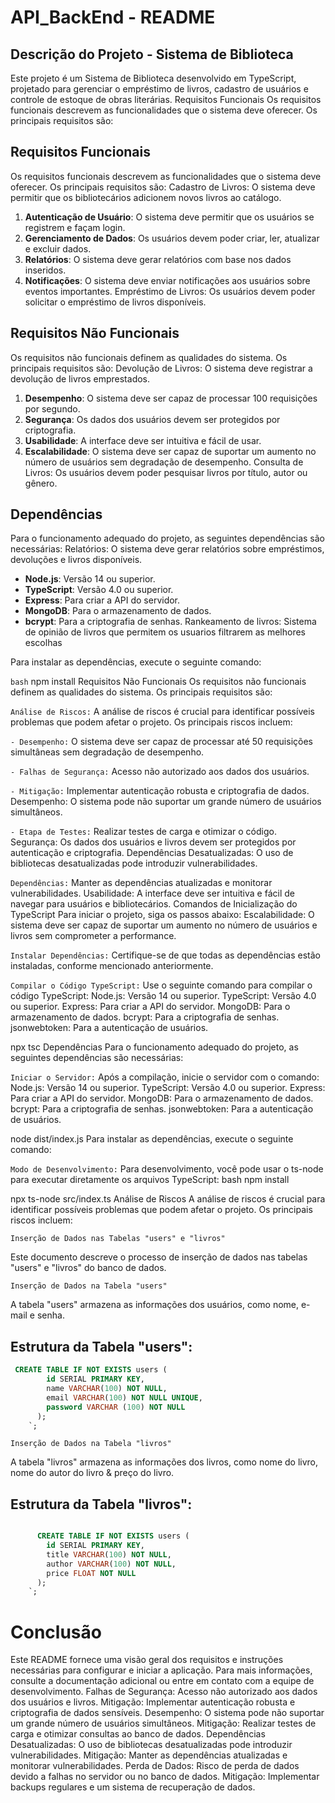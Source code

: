 # API_BackEnd - README

## Descrição do Projeto - Sistema de Biblioteca
Este projeto é um Sistema de Biblioteca desenvolvido em TypeScript, projetado para gerenciar o empréstimo de livros, cadastro de usuários e controle de estoque de obras literárias.
Requisitos Funcionais
Os requisitos funcionais descrevem as funcionalidades que o sistema deve oferecer. Os principais requisitos são:

## Requisitos Funcionais
Os requisitos funcionais descrevem as funcionalidades que o sistema deve oferecer. Os principais requisitos são:
   Cadastro de Livros: O sistema deve permitir que os bibliotecários adicionem novos livros ao catálogo.

1. **Autenticação de Usuário**: O sistema deve permitir que os usuários se registrem e façam login.
2. **Gerenciamento de Dados**: Os usuários devem poder criar, ler, atualizar e excluir dados.
3. **Relatórios**: O sistema deve gerar relatórios com base nos dados inseridos.
4. **Notificações**: O sistema deve enviar notificações aos usuários sobre eventos importantes.
   Empréstimo de Livros: Os usuários devem poder solicitar o empréstimo de livros disponíveis.

## Requisitos Não Funcionais
Os requisitos não funcionais definem as qualidades do sistema. Os principais requisitos são:
   Devolução de Livros: O sistema deve registrar a devolução de livros emprestados.

1. **Desempenho**: O sistema deve ser capaz de processar 100 requisições por segundo.
2. **Segurança**: Os dados dos usuários devem ser protegidos por criptografia.
3. **Usabilidade**: A interface deve ser intuitiva e fácil de usar.
4. **Escalabilidade**: O sistema deve ser capaz de suportar um aumento no número de usuários sem degradação de desempenho.
   Consulta de Livros: Os usuários devem poder pesquisar livros por título, autor ou gênero.

## Dependências
Para o funcionamento adequado do projeto, as seguintes dependências são necessárias:
   Relatórios: O sistema deve gerar relatórios sobre empréstimos, devoluções e livros disponíveis.

- **Node.js**: Versão 14 ou superior.
- **TypeScript**: Versão 4.0 ou superior.
- **Express**: Para criar a API do servidor.
- **MongoDB**: Para o armazenamento de dados.
- **bcrypt**: Para a criptografia de senhas.
   Rankeamento de livros: Sistema de opinião de livros que permitem os usuarios filtrarem as melhores escolhas

Para instalar as dependências, execute o seguinte comando:

```bash```
npm install
Requisitos Não Funcionais Os requisitos não funcionais definem as qualidades do sistema. Os principais requisitos são:

``` Análise de Riscos: ```
A análise de riscos é crucial para identificar possíveis problemas que podem afetar o projeto. Os principais riscos incluem: 

``` - Desempenho: ``` O sistema deve ser capaz de processar até 50 requisições simultâneas sem degradação de desempenho.

``` - Falhas de Segurança: ``` Acesso não autorizado aos dados dos usuários.

``` - Mitigação: ``` Implementar autenticação robusta e criptografia de dados.
Desempenho: O sistema pode não suportar um grande número de usuários simultâneos.

``` - Etapa de Testes: ``` Realizar testes de carga e otimizar o código. Segurança: Os dados dos usuários e livros devem ser protegidos por autenticação e criptografia.
Dependências Desatualizadas: O uso de bibliotecas desatualizadas pode introduzir vulnerabilidades.

``` Dependências: ``` Manter as dependências atualizadas e monitorar vulnerabilidades. Usabilidade: A interface deve ser intuitiva e fácil de navegar para usuários e bibliotecários.
Comandos de Inicialização do TypeScript
Para iniciar o projeto, siga os passos abaixo: Escalabilidade: O sistema deve ser capaz de suportar um aumento no número de usuários e livros sem comprometer a performance.

``` Instalar Dependências: ``` Certifique-se de que todas as dependências estão instaladas, conforme mencionado anteriormente.

``` Compilar o Código TypeScript: ``` Use o seguinte comando para compilar o código TypeScript: Node.js: Versão 14 ou superior. TypeScript: Versão 4.0 ou superior. Express: Para criar a API do servidor. MongoDB: Para o armazenamento de dados. bcrypt: Para a criptografia de senhas. jsonwebtoken: Para a autenticação de usuários.

npx tsc
Dependências Para o funcionamento adequado do projeto, as seguintes dependências são necessárias:

``` Iniciar o Servidor: ``` Após a compilação, inicie o servidor com o comando: Node.js: Versão 14 ou superior. TypeScript: Versão 4.0 ou superior. Express: Para criar a API do servidor. MongoDB: Para o armazenamento de dados. bcrypt: Para a criptografia de senhas. jsonwebtoken: Para a autenticação de usuários.

node dist/index.js
Para instalar as dependências, execute o seguinte comando:

``` Modo de Desenvolvimento: ``` Para desenvolvimento, você pode usar o ts-node para executar diretamente os arquivos TypeScript: bash npm install

npx ts-node src/index.ts
Análise de Riscos A análise de riscos é crucial para identificar possíveis problemas que podem afetar o projeto. Os principais riscos incluem:

``` Inserção de Dados nas Tabelas "users" e "livros" ```

Este documento descreve o processo de inserção de dados nas tabelas "users" e "livros" do banco de dados.

``` Inserção de Dados na Tabela "users" ```

A tabela "users" armazena as informações dos usuários, como nome, e-mail e senha.

## Estrutura da Tabela "users":
``` sql
 CREATE TABLE IF NOT EXISTS users (
        id SERIAL PRIMARY KEY,
        name VARCHAR(100) NOT NULL,
        email VARCHAR(100) NOT NULL UNIQUE,
        password VARCHAR (100) NOT NULL
      );
    `;
```

``` Inserção de Dados na Tabela "livros" ```

A tabela "livros" armazena as informações dos livros, como nome do livro, nome do autor do livro & preço do livro.

## Estrutura da Tabela "livros":
``` sql

      CREATE TABLE IF NOT EXISTS users (
        id SERIAL PRIMARY KEY,
        title VARCHAR(100) NOT NULL,
        author VARCHAR(100) NOT NULL,
        price FLOAT NOT NULL
      );
    `;
```

# Conclusão
Este README fornece uma visão geral dos requisitos e instruções necessárias para configurar e iniciar a aplicação. Para mais informações, consulte a documentação adicional ou entre em contato com a equipe de desenvolvimento. Falhas de Segurança: Acesso não autorizado aos dados dos usuários e livros. Mitigação: Implementar autenticação robusta e criptografia de dados sensíveis. Desempenho: O sistema pode não suportar um grande número de usuários simultâneos. Mitigação: Realizar testes de carga e otimizar consultas ao banco de dados. Dependências Desatualizadas: O uso de bibliotecas desatualizadas pode introduzir vulnerabilidades. Mitigação: Manter as dependências atualizadas e monitorar vulnerabilidades. Perda de Dados: Risco de perda de dados devido a falhas no servidor ou no banco de dados. Mitigação: Implementar backups regulares e um sistema de recuperação de dados.
